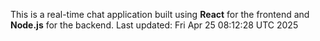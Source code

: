 This is a real-time chat application built using **React** for the frontend and **Node.js** for the backend.
Last updated: Fri Apr 25 08:12:28 UTC 2025
